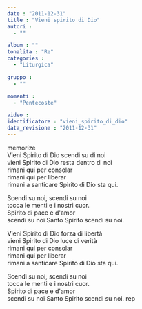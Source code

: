 ```yaml
---
date : "2011-12-31"
title : "Vieni spirito di Dio"
autori : 
  - ""

album : ""
tonalita : "Re"
categories : 
  - "Liturgica"

gruppo : 
  - ""

momenti : 
  - "Pentecoste"

video : 
identificatore : "vieni_spirito_di_dio"
data_revisione : "2011-12-31"
---
```

  
  
  
  
  
  
  
  
  
memorize  
Vieni Spirito di Dio scendi su di noi   
vieni Spirito di Dio resta dentro di noi  
rimani qui per consolar  
rimani qui per liberar  
rimani a santicare Spirito di Dio sta qui.   
  
  
Scendi su noi, scendi su noi  
tocca le menti e i nostri cuor.  
Spirito di pace e d'amor  
scendi su noi Santo Spirito scendi su noi.  
  
  
Vieni Spirito di Dio forza di libertà   
vieni Spirito di Dio luce di verità  
rimani qui per consolar  
rimani qui per liberar  
rimani a santicare Spirito di Dio sta qui.   
  
  
Scendi su noi, scendi su noi  
tocca le menti e i nostri cuor.  
Spirito di pace e d'amor  
scendi su noi Santo Spirito scendi su noi. rep  
  
  
  
  
  
  
  
  
  
